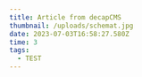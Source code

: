 ```yaml
---
title: Article from decapCMS
thumbnail: /uploads/schemat.jpg
date: 2023-07-03T16:58:27.580Z
time: 3
tags:
  - TEST
---
```

